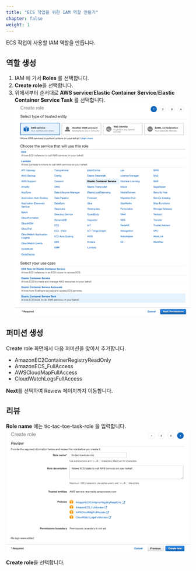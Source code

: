 ```yaml
---
title: "ECS 작업을 위한 IAM 역할 만들기"
chapter: false
weight: 1
---
```


ECS 작업이 사용할 IAM 역할을 만듭니다. 

## 역할 생성

1. IAM 에 가서 **Roles** 를 선택합니다.
1. **Create role**을 선택합니다.
1. 위에서부터 순서대로 **AWS service**/**Elastic Container Service**/**Elastic Container Service Task** 를 선택합니다.
![Example Service](/images/tic-tac-toe/iamrole-for-task-1.png)

## 퍼미션 생성


Create role 화면에서 다음 퍼미션을 찾아서 추가합니다.

* AmazonEC2ContainerRegistryReadOnly<br>
* AmazonECS_FullAccess<br>
* AWSCloudMapFullAccess<br>
* CloudWatchLogsFullAccess<br>

**Next**를 선택하여 Review 페이지까지 이동합니다.

## 리뷰

**Role name** 에는 tic-tac-toe-task-role 을 입력합니다.
![Example Service](/images/tic-tac-toe/iamrole-for-task-2.png)

 **Create role**을 선택합니다.